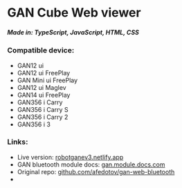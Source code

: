 # GAN Cube Web viewer
##### *Made in: TypeScript, JavaScript, HTML, CSS*

### Compatible device:
- GAN12 ui
- GAN12 ui FreePlay
- GAN Mini ui FreePlay
- GAN12 ui Maglev
- GAN14 ui FreePlay
- GAN356 i Carry
- GAN356 i Carry S
- GAN356 i Carry 2
- GAN356 i 3

### Links:
- Live version: [robotganev3.netlify.app](https://robotganev3.netlify.app)
- GAN bluetooth module docs: [gan.module.docs.com](https://gan.module.docs.com)
- Original repo: [github.com/afedotov/gan-web-bluetooth](https://github.com/afedotov/gan-web-bluetooth)
- 

### 
